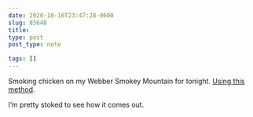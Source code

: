 ```yaml
---
date: 2020-10-16T23:47:28-0600
slug: 85648
title: 
type: post
post_type: note

tags: []
---
```

Smoking chicken on my Webber Smokey Mountain for tonight. [Using this method](https://www.virtualweberbullet.com/hot-fast-chicken/).


I’m pretty stoked to see how it comes out.



